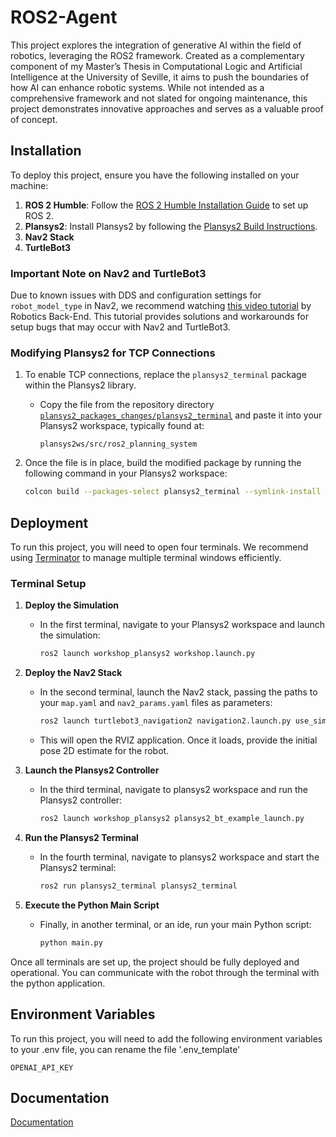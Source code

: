 
# ROS2-Agent

This project explores the integration of generative AI within the field of robotics, leveraging the ROS2 framework. Created as a complementary component of my Master’s Thesis in Computational Logic and Artificial Intelligence at the University of Seville, it aims to push the boundaries of how AI can enhance robotic systems. While not intended as a comprehensive framework and not slated for ongoing maintenance, this project demonstrates innovative approaches and serves as a valuable proof of concept.



## Installation

To deploy this project, ensure you have the following installed on your machine:

1. **ROS 2 Humble**: Follow the [ROS 2 Humble Installation Guide](https://docs.ros.org/en/humble/Installation.html) to set up ROS 2.
2. **Plansys2**: Install Plansys2 by following the [Plansys2 Build Instructions](https://plansys2.github.io/build_instructions/index.html).
3. **Nav2 Stack**
4. **TurtleBot3**

### Important Note on Nav2 and TurtleBot3
Due to known issues with DDS and configuration settings for `robot_model_type` in Nav2, we recommend watching [this video tutorial](https://www.youtube.com/watch?v=idQb2pB-h2Q&ab_channel=RoboticsBack-End) by Robotics Back-End. This tutorial provides solutions and workarounds for setup bugs that may occur with Nav2 and TurtleBot3.

### Modifying Plansys2 for TCP Connections

1. To enable TCP connections, replace the `plansys2_terminal` package within the Plansys2 library.
   - Copy the file from the repository directory [`plansys2_packages_changes/plansys2_terminal`](path-to-your-repository/plansys2_packages_changes/plansys2_terminal) and paste it into your Plansys2 workspace, typically found at:
     ```plaintext
     plansys2ws/src/ros2_planning_system
     ```

2. Once the file is in place, build the modified package by running the following command in your Plansys2 workspace:
   ```bash
   colcon build --packages-select plansys2_terminal --symlink-install
## Deployment

To run this project, you will need to open four terminals. We recommend using [Terminator](https://gnome-terminator.org/) to manage multiple terminal windows efficiently.

### Terminal Setup

1. **Deploy the Simulation**
   - In the first terminal, navigate to your Plansys2 workspace and launch the simulation:
     ```bash
     ros2 launch workshop_plansys2 workshop.launch.py  
     ```

2. **Deploy the Nav2 Stack**
   - In the second terminal, launch the Nav2 stack, passing the paths to your `map.yaml` and `nav2_params.yaml` files as parameters:
     ```bash
     ros2 launch turtlebot3_navigation2 navigation2.launch.py use_sim_time:=True map:=<your clone location>/maps/workshop.yaml params_file:=<your plansys2 workspace>/src/workshop_plansys2/params/nav2_params.yaml  
     ```
   - This will open the RVIZ application. Once it loads, provide the initial pose 2D estimate for the robot.

3. **Launch the Plansys2 Controller**
   - In the third terminal, navigate to plansys2 workspace and run the Plansys2 controller:
     ```bash
     ros2 launch workshop_plansys2 plansys2_bt_example_launch.py  
     ```

4. **Run the Plansys2 Terminal**
   - In the fourth terminal, navigate to plansys2 workspace and start the Plansys2 terminal:
     ```bash 
     ros2 run plansys2_terminal plansys2_terminal
     ```

5. **Execute the Python Main Script**
   - Finally, in another terminal, or an ide, run your main Python script:
     ```bash
     python main.py
     ```

Once all terminals are set up, the project should be fully deployed and operational. You can communicate with the robot through the terminal with the python application.

## Environment Variables

To run this project, you will need to add the following environment variables to your .env file, you can rename the file '.env_template'

`OPENAI_API_KEY`


## Documentation

[Documentation](https://linktodocumentation)
